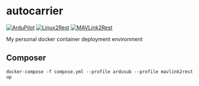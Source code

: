# autocarrier
[![ArduPilot](https://github.com/patrickelectric/autocarrier/actions/workflows/ardupilot.yml/badge.svg)](https://github.com/patrickelectric/autocarrier/actions/workflows/ardupilot.yml)
[![Linux2Rest](https://github.com/patrickelectric/autocarrier/actions/workflows/linux2rest.yml/badge.svg)](https://github.com/patrickelectric/autocarrier/actions/workflows/linux2rest.yml)
[![MAVLink2Rest](https://github.com/patrickelectric/autocarrier/actions/workflows/mavlink2rest.yml/badge.svg)](https://github.com/patrickelectric/autocarrier/actions/workflows/mavlink2rest.yml)

My personal docker container deployment environment

## Composer
`docker-compose -f compose.yml --profile ardusub --profile mavlink2rest up`
